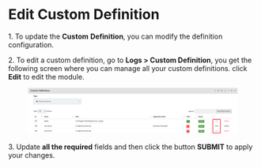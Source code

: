 # Edit Custom Definition

1\.      To update the **Custom** **Definition**, you can modify the definition configuration.

2\.      To edit a custom definition, go to **Logs > Custom Definition**, you get the following screen where you can manage all your custom definitions. click **Edit** to edit the module.&#x20;

<figure><img src="../../../.gitbook/assets/image (261).png" alt=""><figcaption></figcaption></figure>

3\.      Update **all the required** fields and then click the button **SUBMIT** to apply your changes.
